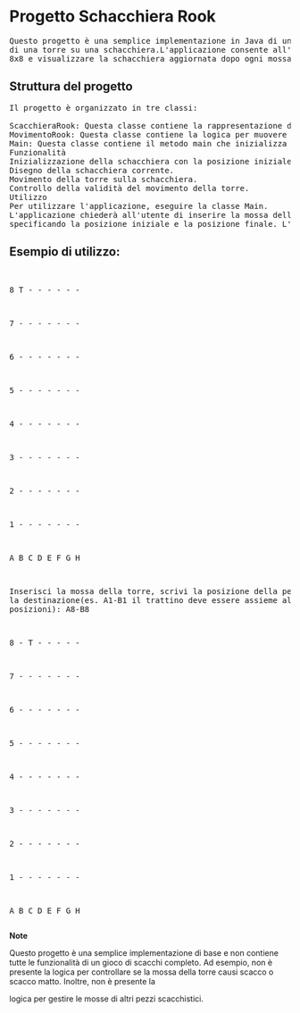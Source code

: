 <h1>Progetto Schacchiera Rook</h1>

<pre>Questo progetto è una semplice implementazione in Java di un'applicazione che simula il movimento 
di una torre su una schacchiera.L'applicazione consente all'utente di muovere la torre su una schacchiera
8x8 e visualizzare la schacchiera aggiornata dopo ogni mossa.</pre>

<h2>Struttura del progetto</h2>

<pre>Il progetto è organizzato in tre classi:

ScacchieraRook: Questa classe contiene la rappresentazione della schacchiera e i metodi per inizializzarla e disegnarla.
MovimentoRook: Questa classe contiene la logica per muovere la torre sulla schacchiera e controllare se la mossa è valida.
Main: Questa classe contiene il metodo main che inizializza l'applicazione e gestisce il ciclo di gioco.
Funzionalità
Inizializzazione della schacchiera con la posizione iniziale della torre.
Disegno della schacchiera corrente.
Movimento della torre sulla schacchiera.
Controllo della validità del movimento della torre.
Utilizzo
Per utilizzare l'applicazione, eseguire la classe Main. 
L'applicazione chiederà all'utente di inserire la mossa della torre, 
specificando la posizione iniziale e la posizione finale. L'applicazione disegnerà la schacchiera aggiornata dopo ogni mossa.
</pre>
<h2>Esempio di utilizzo:</h2>
<pre>
  
8  T - - - - - -


7  - - - - - - -

6  - - - - - - -

5  - - - - - - -

4  - - - - - - -

3  - - - - - - -

2  - - - - - - -

1  - - - - - - -

  A B C D E F G H
  
Inserisci la mossa della torre, scrivi la posizione della pedina
poi la destinazione(es. A1-B1 il trattino deve essere assieme alle due posizioni): A8-B8

8  - T - - - - -

7  - - - - - - -

6  - - - - - - -

5  - - - - - - -

4  - - - - - - -

3  - - - - - - -

2  - - - - - - -

1  - - - - - - -

  A B C D E F G H
  </pre>
  
**Note**

Questo progetto è una semplice implementazione di base e non contiene tutte le funzionalità di un gioco di scacchi completo. Ad esempio, non è presente la logica per controllare se la mossa della torre causi scacco o scacco matto. Inoltre, non è presente la 

logica per gestire le mosse di altri pezzi scacchistici.
</h4>
